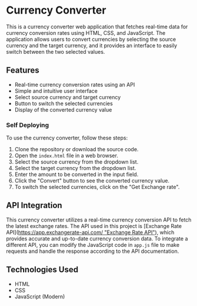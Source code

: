 # Currency Converter

This is a currency converter web application that fetches real-time data for currency conversion rates using HTML, CSS, and JavaScript. The application allows users to convert currencies by selecting the source currency and the target currency, and it provides an interface to easily switch between the two selected values.

## Features

- Real-time currency conversion rates using an API
- Simple and intuitive user interface
- Select source currency and target currency
- Button to switch the selected currencies
- Display of the converted currency value

### Self Deploying 

To use the currency converter, follow these steps:

1. Clone the repository or download the source code.
2. Open the `index.html` file in a web browser.
3. Select the source currency from the dropdown list.
4. Select the target currency from the dropdown list.
5. Enter the amount to be converted in the input field.
6. Click the "Convert" button to see the converted currency value.
7. To switch the selected currencies, click on the "Get Exchange rate".

## API Integration

This currency converter utilizes a real-time currency conversion API to fetch the latest exchange rates. The API used in this project is [Exchange Rate API]([https://app.exchangerate-api.com/ "Exchange Rate API"](https://cdn.jsdelivr.net/gh/fawazahmed0/currency-api@1/latest/currencies)), which provides accurate and up-to-date currency conversion data. To integrate a different API, you can modify the JavaScript code in `app.js` file to make requests and handle the response according to the API documentation.

## Technologies Used

- HTML
- CSS
- JavaScript (Modern)
